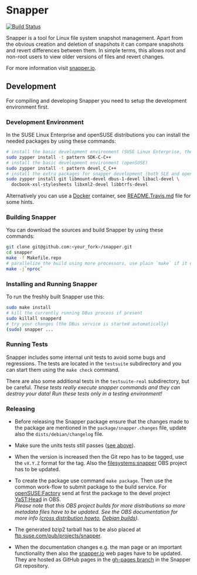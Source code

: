 
Snapper
=======

[![Build Status](https://travis-ci.org/openSUSE/snapper.svg?branch=master)](https://travis-ci.org/openSUSE/snapper)

Snapper is a tool for Linux file system snapshot management. Apart from the
obvious creation and deletion of snapshots it can compare snapshots and
revert differences between them. In simple terms, this allows root and
non-root users to view older versions of files and revert changes.

For more information visit [snapper.io](http://snapper.io/).


Development
-----------

For compiling and developing Snapper you need to setup the development
environment first.

### Development Environment

In the SUSE Linux Enterprise and openSUSE distributions you can install the needed
packages by using these commands:

```sh
# install the basic development environment (SUSE Linux Enterprise, the SDK extension is needed)
sudo zypper install -t pattern SDK-C-C++
# install the basic development environment (openSUSE)
sudo zypper install -t pattern devel_C_C++
# install the extra packages for snapper development (both SLE and openSUSE)
sudo zypper install git libmount-devel dbus-1-devel libacl-devel \
  docbook-xsl-stylesheets libxml2-devel libbtrfs-devel
```

Alternatively you can use a [Docker](https://www.docker.com/) container,
see [README.Travis.md](README.Travis.md) file for some hints.

### Building Snapper

You can download the sources and build Snapper by using these commands:

```sh
git clone git@github.com:<your_fork>/snapper.git
cd snapper
make -f Makefile.repo
# parallelize the build using more processors, use plain `make` if it does not work
make -j`nproc`
```

### Installing and Running Snapper

To run the freshly built Snapper use this:

```sh
sudo make install
# kill the currently running DBus process if present
sudo killall snapperd
# try your changes (the DBus service is started automatically)
(sudo) snapper ...
```

### Running Tests

Snapper includes some internal unit tests to avoid some bugs and regressions.
The tests are located in the `testsuite` subdirectory and you can start them
using the `make check` command.

There are also some additional tests in the `testsuite-real` subdirectory,
but be careful. *These tests really execute snapper commands and they can
destroy your data! Run these tests only in a testing environment!*

### Releasing

- Before releasing the Snapper package ensure that the changes made to the
package are mentioned in the `package/snapper.changes` file, update also the
`dists/debian/changelog` file.

- Make sure the units tests still passes ([see above](#running-tests)).

- When the version is increased then the Git repo has to be tagged, use the
`vX.Y.Z` format for the tag. Also the
[filesystems:snapper](https://build.opensuse.org/project/show/filesystems:snapper)
OBS project has to be updated.

- To create the package use command `make package`. Then use the common work-flow to submit
package to the build service. For [openSUSE:Factory](https://build.opensuse.org/project/show/openSUSE:Factory)
send at first the package to the devel project
[YaST:Head](https://build.opensuse.org/project/show/YaST:Head) in OBS.  
*Please note that this OBS project builds for more distributions so more metadata
files have to be updated. See the OBS documentation for more info ([cross distribution
howto](https://en.opensuse.org/openSUSE:Build_Service_cross_distribution_howto),
[Debian builds](https://en.opensuse.org/openSUSE:Build_Service_Debian_builds)).*

- The generated bzip2 tarball has to be also placed at
[ftp.suse.com/pub/projects/snapper](ftp://ftp.suse.com/pub/projects/snapper).

- When the documentation changes e.g. the man page or an important functionality then also
the [snapper.io](http://snapper.io/) web pages have to be updated. They are hosted
as GitHub pages in the [gh-pages branch](https://github.com/openSUSE/snapper/tree/gh-pages)
in the Snapper Git repository.
